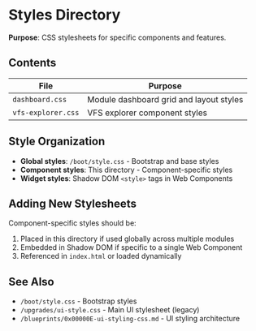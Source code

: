 # Styles Directory

**Purpose**: CSS stylesheets for specific components and features.

## Contents

| File | Purpose |
|------|---------|
| `dashboard.css` | Module dashboard grid and layout styles |
| `vfs-explorer.css` | VFS explorer component styles |

## Style Organization

- **Global styles**: `/boot/style.css` - Bootstrap and base styles
- **Component styles**: This directory - Component-specific styles
- **Widget styles**: Shadow DOM `<style>` tags in Web Components

## Adding New Stylesheets

Component-specific styles should be:
1. Placed in this directory if used globally across multiple modules
2. Embedded in Shadow DOM if specific to a single Web Component
3. Referenced in `index.html` or loaded dynamically

## See Also

- `/boot/style.css` - Bootstrap styles
- `/upgrades/ui-style.css` - Main UI stylesheet (legacy)
- `/blueprints/0x00000E-ui-styling-css.md` - UI styling architecture

